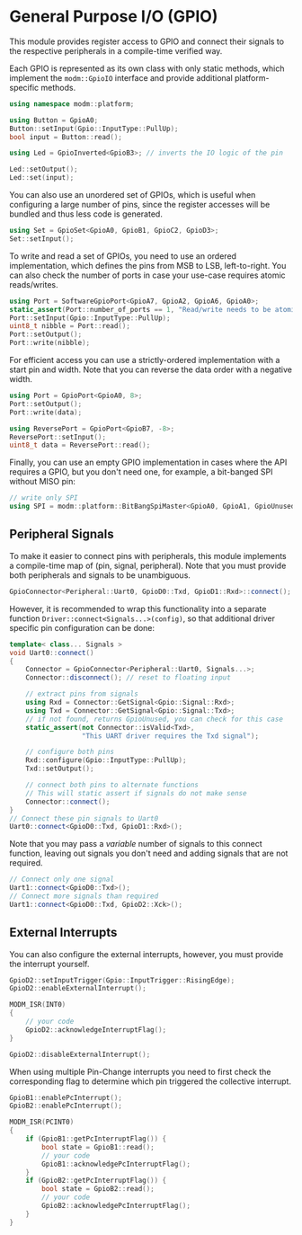# General Purpose I/O (GPIO)

This module provides register access to GPIO and connect their signals to the
respective peripherals in a compile-time verified way.

Each GPIO is represented as its own class with only static methods, which
implement the `modm::GpioIO` interface and provide additional platform-specific
methods.

```cpp
using namespace modm::platform;

using Button = GpioA0;
Button::setInput(Gpio::InputType::PullUp);
bool input = Button::read();

using Led = GpioInverted<GpioB3>; // inverts the IO logic of the pin

Led::setOutput();
Led::set(input);
```

You can also use an unordered set of GPIOs, which is useful when configuring a
large number of pins, since the register accesses will be bundled and thus less
code is generated.

```cpp
using Set = GpioSet<GpioA0, GpioB1, GpioC2, GpioD3>;
Set::setInput();
```

To write and read a set of GPIOs, you need to use an ordered implementation,
which defines the pins from MSB to LSB, left-to-right. You can also check the
number of ports in case your use-case requires atomic reads/writes.

```cpp
using Port = SoftwareGpioPort<GpioA7, GpioA2, GpioA6, GpioA0>;
static_assert(Port::number_of_ports == 1, "Read/write needs to be atomic");
Port::setInput(Gpio::InputType::PullUp);
uint8_t nibble = Port::read();
Port::setOutput();
Port::write(nibble);
```

For efficient access you can use a strictly-ordered implementation with a start
pin and width. Note that you can reverse the data order with a negative width.

```cpp
using Port = GpioPort<GpioA0, 8>;
Port::setOutput();
Port::write(data);

using ReversePort = GpioPort<GpioB7, -8>;
ReversePort::setInput();
uint8_t data = ReversePort::read();
```

Finally, you can use an empty GPIO implementation in cases where the API
requires a GPIO, but you don't need one, for example, a bit-banged SPI without
MISO pin:

```cpp
// write only SPI
using SPI = modm::platform::BitBangSpiMaster<GpioA0, GpioA1, GpioUnused>;
```


## Peripheral Signals

To make it easier to connect pins with peripherals, this module implements a
compile-time map of (pin, signal, peripheral). Note that you must provide both
peripherals and signals to be unambiguous.

```cpp
GpioConnector<Peripheral::Uart0, GpioD0::Txd, GpioD1::Rxd>::connect();
```

However, it is recommended to wrap this functionality into a separate function
`Driver::connect<Signals...>(config)`, so that additional driver specific pin
configuration can be done:

```cpp
template< class... Signals >
void Uart0::connect()
{
	Connector = GpioConnector<Peripheral::Uart0, Signals...>;
	Connector::disconnect(); // reset to floating input

	// extract pins from signals
	using Rxd = Connector::GetSignal<Gpio::Signal::Rxd>;
	using Txd = Connector::GetSignal<Gpio::Signal::Txd>;
	// if not found, returns GpioUnused, you can check for this case
	static_assert(not Connector::isValid<Txd>,
	              "This UART driver requires the Txd signal");

	// configure both pins
	Rxd::configure(Gpio::InputType::PullUp);
	Txd::setOutput();

	// connect both pins to alternate functions
	// This will static assert if signals do not make sense
	Connector::connect();
}
// Connect these pin signals to Uart0
Uart0::connect<GpioD0::Txd, GpioD1::Rxd>();
```

Note that you may pass a *variable* number of signals to this connect function,
leaving out signals you don't need and adding signals that are not required.

```cpp
// Connect only one signal
Uart1::connect<GpioD0::Txd>();
// Connect more signals than required
Uart1::connect<GpioD0::Txd, GpioD2::Xck>();
```


## External Interrupts

You can also configure the external interrupts, however, you must
provide the interrupt yourself.

```cpp
GpioD2::setInputTrigger(Gpio::InputTrigger::RisingEdge);
GpioD2::enableExternalInterrupt();

MODM_ISR(INT0)
{
	// your code
	GpioD2::acknowledgeInterruptFlag();
}

GpioD2::disableExternalInterrupt();
```

When using multiple Pin-Change interrupts you need to first check the
corresponding flag to determine which pin triggered the collective interrupt.

```cpp
GpioB1::enablePcInterrupt();
GpioB2::enablePcInterrupt();

MODM_ISR(PCINT0)
{
	if (GpioB1::getPcInterruptFlag()) {
		bool state = GpioB1::read();
		// your code
		GpioB1::acknowledgePcInterruptFlag();
	}
	if (GpioB2::getPcInterruptFlag()) {
		bool state = GpioB2::read();
		// your code
		GpioB2::acknowledgePcInterruptFlag();
	}
}
```
